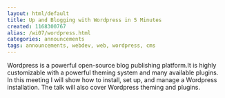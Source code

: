 ```yaml
---
layout: html/default
title: Up and Blogging with Wordpress in 5 Minutes
created: 1168300767
alias: /wi07/wordpress.html
categories: announcements
tags: announcements, webdev, web, wordpress, cms
---
```

Wordpress is a powerful open-source blog publishing platform.It is highly customizable with a powerful theming system and many available plugins. In this meeting I will show how to install, set up, and manage a Wordpress installation. The talk will also cover Wordpress theming and plugins.
